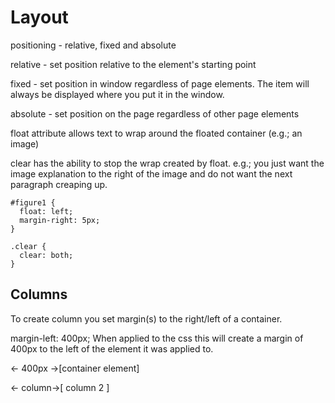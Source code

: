 # Layout

positioning - relative, fixed and absolute

relative - set position relative to the element's starting point

fixed - set position in window regardless of page elements. The item will always be displayed where you put it in the window.

absolute - set position on the page regardless of other page elements

float attribute allows text to wrap around the floated container (e.g.; an image)

clear has the ability to stop the wrap created by float. e.g.; you just want the image explanation to the right of the image and do not want the next paragraph creaping up.

```
#figure1 {
  float: left;
  margin-right: 5px;
}

.clear {
  clear: both;
}
```

## Columns

To create column you set margin(s) to the right/left of a container.

margin-left: 400px; When applied to the css this will create a margin of 400px to the left of the element it was applied to.

 <- 400px ->[container element]

 <- column->[     column 2    ]
 
 
